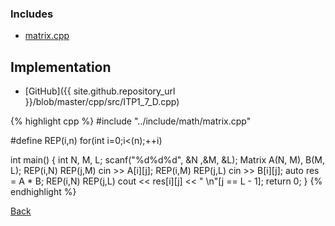 ### Includes

- [matrix.cpp](../include/math/matrix)

## Implementation

- [GitHub]({{ site.github.repository_url }}/blob/master/cpp/src/ITP1_7_D.cpp)

{% highlight cpp %}
#include "../include/math/matrix.cpp"

#define REP(i,n) for(int i=0;i<(n);++i)

int main() {
  int N, M, L;
  scanf("%d%d%d", &N ,&M, &L);
  Matrix<ll> A(N, M), B(M, L);
  REP(i,N) REP(j,M) cin >> A[i][j];
  REP(i,M) REP(j,L) cin >> B[i][j];
  auto res = A * B;
  REP(i,N) REP(j,L) cout << res[i][j] << " \n"[j == L - 1];
  return 0;
}
{% endhighlight %}

[Back](..)

